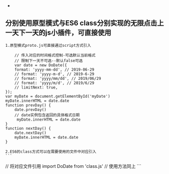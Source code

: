 * #####
分别使用原型模式与ES6 class分别实现的无限点击上一天下一天的js小插件，可直接使用
-----
	1.原型模式proto.js可直接通过script方式引入
```
	// 传入对应的时间格式控制-可选默认当前格式
	// 限制下一天不可选--默认false可选
	var date = new DoDate({
    format: 'yyyy-mm-dd', // 2019-06-29
    // format: 'yyyy-m-d', // 2019-6-29
    // format: 'yyyy/mm/dd', // 2019/06/29
    // format: 'yyyy/m/d', // 2019/6/29
    // limitNext: true, 
});
var myDate = document.getElementById('myDate')
myDate.innerHTML = date.date
function prevDay() {
    date.prevDay()
    // date实例包含返回的具体格式日期
     myDate.innerHTML = date.date
}
function nextDay() {
    date.nextDay()
    myDate.innerHTML = date.date
}
```
	
	2.ES6的class方式可以在需要使用的文件中对应引入
	```
// 将对应文件引用
import DoDate from 'class.js'
// 使用方法同上
	```
